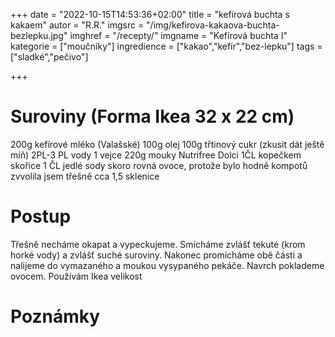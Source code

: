 
+++
date = "2022-10-15T14:53:36+02:00"
title = "kefírová buchta s kakaem"
autor = "R.R."
imgsrc = "/img/kefirova-kakaova-buchta-bezlepku.jpg"
imghref = "/recepty/"
imgname = "Kefírová buchta I"
kategorie = ["moučníky"]
ingredience = ["kakao","kefír","bez-lepku"]
tags = ["sladké","pečivo"]

+++

<!--
# Originál recept (Lateta)
Plech 26x26cm

180g mouky Nutrifree Dolci
200g mletého kokosového cukru (můžete dát normální)
120ml kefíru
120ml slunečnicového oleje
lžíčka jedlé sody
40g kakaa
1 vajíčko
30ml horké vody

V míse promíchejte mouku, cukr, jedlou sodu a kakao. Do směsi zašlehejte kefír, olej a vajíčko a na konec všlehejte horkou vodu. Upozorňuji, že těsto je řídší. Vylejte do vymazané, vysypané formy a pečte na 180 stupňů, zhruba po 30 minutách přikryjte alobalem a poté zkoušejte střed špejlí.
-->

# Suroviny (Forma Ikea 32 x 22 cm)
200g kefírové mléko (Valašské)
100g olej
100g třtinový cukr (zkusit dát ještě míň)
2PL-3 PL vody
1 vejce
220g mouky Nutrifree Dolci
1ČL kopečkem skořice
1 ČL jedlé sody skoro rovná
ovoce, protože bylo hodně kompotů zvvolila jsem třešně cca 1,5 sklenice

# Postup
Třešně necháme okapat a vypeckujeme. Smícháme zvlášť tekuté (krom horké vody) a zvlášť suché suroviny. 
Nakonec promícháme obě části a nalijeme do vymazaného a moukou vysypaného pekáče. 
Navrch poklademe ovocem.    Používám Ikea velikost 
# Poznámky